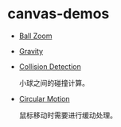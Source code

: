 # canvas-demos

- [Ball Zoom](https://jkest.cc/canvas-demos/Balls/)

- [Gravity](https://jkest.cc/canvas-demos/gravity/)

- [Collision Detection](https://jkest.cc/canvas-demos/collision/)

  小球之间的碰撞计算。

- [Circular Motion](https://jkest.cc/canvas-demos/CircularMotion/)

  鼠标移动时需要进行缓动处理。
